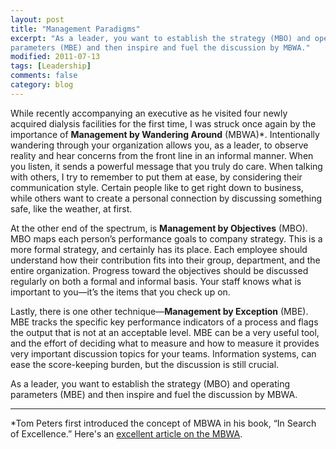 ```yaml
---
layout: post
title: "Management Paradigms"
excerpt: "As a leader, you want to establish the strategy (MBO) and operating
parameters (MBE) and then inspire and fuel the discussion by MBWA."
modified: 2011-07-13
tags: [Leadership]
comments: false
category: blog
---
```


While recently accompanying an executive as he visited four newly acquired
dialysis facilities for the first time, I was struck once again by the
importance of **Management by Wandering Around** (MBWA)*. Intentionally
wandering through your organization allows you, as a leader, to observe reality
and hear concerns from the front line in an informal manner. When you listen,
it sends a powerful message that you truly do care. When talking with others, I
try to remember to put them at ease, by considering their communication style.
Certain people like to get right down to business, while others want to create
a personal connection by discussing something safe, like the weather, at first.

At the other end of the spectrum, is **Management by Objectives** (MBO). MBO
maps each person’s performance goals to company strategy. This is a more
formal strategy, and certainly has its place. Each employee should understand
how their contribution fits into their group, department, and the entire
organization. Progress toward the objectives should be discussed regularly on
both a formal and informal basis. Your staff knows what is important to
you—it’s the items that you check up on.

Lastly, there is one other technique—**Management by Exception** (MBE). MBE
tracks the specific key performance indicators of a process and flags the
output that is not at an acceptable level. MBE can be a very useful tool, and
the effort of deciding what to measure and how to measure it provides very
important discussion topics for your teams. Information systems, can ease the
score-keeping burden, but the discussion is still crucial.

As a leader, you want to establish the strategy (MBO) and operating parameters
(MBE) and then inspire and fuel the discussion by MBWA.

---

*Tom Peters first introduced the concept of MBWA in his book, “In Search of
Excellence.” Here's an [excellent article on the MBWA](http://www.selfgrowth.com/articles/Jones6.html).
